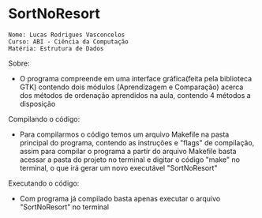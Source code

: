 # SortNoResort

    Nome: Lucas Rodrigues Vasconcelos
    Curso: ABI - Ciência da Computação
    Matéria: Estrutura de Dados

Sobre:

- O programa compreende em uma interface gráfica(feita pela biblioteca GTK) contendo dois módulos (Aprendizagem e Comparação) acerca dos
    métodos de ordenação aprendidos na aula, contendo 4 métodos a disposição

Compilando o código:

- Para compilarmos o código temos um arquivo Makefile na pasta principal do programa, contendo as
  instruções e "flags" de compilação, assim para compilar o programa a partir do arquivo Makefile
  basta acessar a pasta do projeto no terminal e digitar o código "make" no terminal, o que irá gerar 
  um novo executável "SortNoResort"

Executando o código:

- Com programa já compilado basta apenas executar o arquivo "SortNoResort" no terminal


